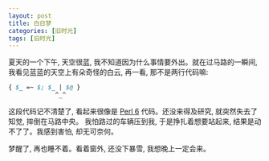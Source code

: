 ```yaml
---
layout: post
title: 白日梦
categories: [旧时光]
tags: [旧时光]
---
```


夏天的一个下午, 天空很蓝, 我不知道因为什么事情要外出。就在过马路的一瞬间, 我看见蓝蓝的天空上有朵奇怪的白云, 再一看, 那不是两行代码嘛:

``` perl
{ $_ =~ $; $_ | $@ }
             ^_^
```

这段代码记不清楚了, 看起来很像是 [Perl 6](raku.org) 代码。还没来得及研究, 就突然失去了知觉, 摔倒在马路中央。 我怕路过的车辆压到我, 于是挣扎着想要站起来, 结果是动不了了。我感到害怕, 却无可奈何。

梦醒了, 再也睡不着。看着窗外, 还没下暴雪, 我想晚上一定会来。


